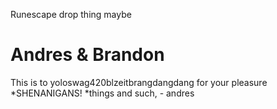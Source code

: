 Runescape drop thing maybe

Andres & Brandon
=====================================
This is to yoloswag420blzeitbrangdangdang for your pleasure
*SHENANIGANS!
*things and such, - andres